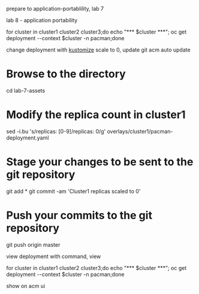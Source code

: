 prepare to application-portablility, lab 7

lab 8 - application portability

for cluster in cluster1 cluster2 cluster3;do echo "*** $cluster ***"; oc get deployment --context $cluster -n pacman;done

change deployment with [kustomize](https://kustomize.io/)
scale to 0, update git
acm auto update

# Browse to the directory 
cd lab-7-assets
# Modify the replica count in cluster1
sed -i.bu 's/replicas: [0-9]/replicas: 0/g' overlays/cluster1/pacman-deployment.yaml
# Stage your changes to be sent to the git repository
git add *
git commit -am 'Cluster1 replicas scaled to 0'
# Push your commits to the git repository
git push origin master

view deployment with command, view

for cluster in cluster1 cluster2 cluster3;do echo "*** $cluster ***"; oc get deployment --context $cluster -n pacman;done

show on acm ui


